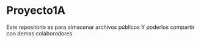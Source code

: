 # Proyecto1A
Este repositorio es para almacenar archivos públicos 
Y poderlos compartir con demas colaboradores 
